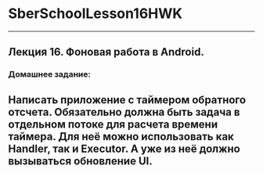# SberSchoolLesson16HWK
--------------------------------------------------------------------------------------------------------------------------------------------------------------------------------------------------------------------------------------
## Лекция 16. Фоновая работа в Android.

### Домашнее задание:
Написать приложение с таймером обратного отсчета. Обязательно должна быть задача в отдельном потоке для расчета времени таймера. Для неё можно использовать как Handler, так и Executor. А уже из неё должно вызываться обновление UI.
--------------------------------------------------------------------------------------------------------------------------------------------------------------------------------------------------------------------------------------